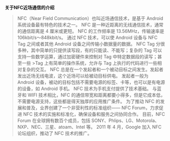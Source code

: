 **关于NFC近场通信的介绍**
>NFC（Near Field Communication）也叫近场通信技术，是基于 Android 系统设备最有特色的技术之一。
>NFC 是一种近距离的无线通信技术，通常的通信距离是 4 厘米或更短。
>NFC 的工作频率是 13.56MHz，传输速率是 106kbit/s～848kbit/s。
>通过 NFC 技术，可以使 Android 设备与 NFC Tag 之间或者其他 Android 设备之间传输小数据量的数据。
>NFC Tag 分很多种，其中简单的只提供读写段，有的只能读、不能写；复杂的 Tag 可以支持一些数学运算，通过加密硬件来控制对 Tag 中特定数据段的读写；甚至一些 >Tag 上有简单的操作系统，允许与 Tag 上执行的代码进行一些相对复杂的交互。
>NFC 总是在一个发起者和一个被动目标之间发生。发起者发出近场无线电波，这个近场可以给被动目标供电。
>发起者一般为 Android 设备，被动的目标包括不需要电源的标签、卡等，也可以是有电源的设备，如 Android 手机。
>NFC 技术为手机支付提供了技术基础。
>与蓝牙和 WIFI 技术相比，NFC 的通信带宽和距离都要小得多，但是它成本低，不需要电源支持，这些都是得天独厚的应用推广条件。
>为了推动 NFC 的发展和普及，业界创建了一个非营利性的标准组织—— NFC Forum，力求促进 NFC 技术的实施和标准化，确保设备和服务之间协同合作。
>目前，NFC Forum 在全球拥有数百个成员，包括 SONY、Phlips、LG、Motorola、NXP、NEC、三星、atoam、Intel 等。
>2011 年 4 月，Google 加入 NFC 论坛组织，推动了 NFC 技术的推广。

